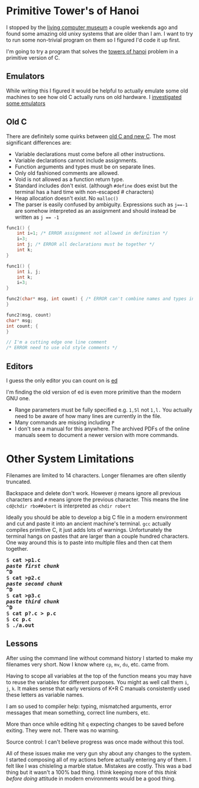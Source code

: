
# Primitive Tower's of Hanoi

I stopped by the [living computer museum](http://www.livingcomputers.org/) a couple weekends ago and found some amazing old unixy systems that are older than I am. I want to try to run some non-trivial program on them so I figured I'd code it up first.

I'm going to try a program that solves the [towers of hanoi](https://en.wikipedia.org/wiki/Tower_of_Hanoi) problem in a primitive version of C.

## Emulators

While writing this I figured it would be helpful to actually emulate some old machines to see how old C actually runs on old hardware. I [investigated some emulators](doc/emulators.md)

## Old C

There are definitely some quirks between [old C and new C](http://ee.hawaii.edu/~tep/EE160/Book/chapapx/node7.html). The most significant differences are:

* Variable declarations must come before all other instructions.
* Variable declarations cannot include assignments.
* Function arguments and types must be on separate lines.
* Only old fashioned comments are allowed.
* Void is not allowed as a function return type.
* Standard includes don't exist. (although `#define` does exist but the terminal has a hard time with non-escaped # characters)
* Heap allocation doesn't exist. No `malloc()`
* The parser is easily confused by ambiguity. Expressions such as `j==-1` are somehow interpreted as an assignment and should instead be written as `j == -1`

```C
func1() {
    int i=1; /* ERROR assignment not allowed in definition */
    i=3;
    int j; /* ERROR all declarations must be together */
    int k;
}

func1() {
    int i, j;
    int k;
    i=3;
}

func2(char* msg, int count) { /* ERROR can't combine names and types in fn parms */
}

func2(msg, count)
char* msg;
int count; {
}

// I'm a cutting edge one line comment
/* ERROR need to use old style comments */
```

## Editors

I guess the only editor you can count on is [ed](https://en.wikipedia.org/wiki/Ed_(text_editor))

I'm finding the old version of ed is even more primitive than the modern GNU one.

* Range parameters must be fully specified e.g. `1,5l` not `1,l.` You actually need to be aware of how many lines are currently in the file.
* Many commands are missing including `P`
* I don't see a manual for this anywhere. The archived PDFs of the online manuals seem to document a newer version with more commands.

# Other System Limitations

Filenames are limited to 14 characters. Longer filenames are often silently truncated.

Backspace and delete don't work. However `@` means ignore all previous characters and `#` means ignore the previous character. This means the line `cd@chdir rbo##obert` is interpreted as `chdir robert`

Ideally you should be able to develop a big C file in a modern environment and cut and paste it into an ancient machine's terminal. `gcc` actually compiles primitive C, it just adds lots of warnings. Unfortunately the terminal hangs on pastes that are larger than a couple hundred characters. One way around this is to paste into multiple files and then cat them together.

<pre>
$ <b>cat >p1.c
<i>paste first chunk</i>
^D</b>
$ <b>cat >p2.c
<i>paste second chunk</i>
^D</b>
$ <b>cat >p3.c
<i>paste third chunk</i>
^D</b>
$ <b>cat p?.c > p.c</b>
$ <b>cc p.c</b>
$ <b>./a.out</b>
</pre>

## Lessons

After using the command line without command history I started to make my filenames very short. Now I know where `cp`, `mv`, `du`, etc. came from.

Having to scope all variables at the top of the function means you may have to reuse the variables for different purposes. You might as well call them `i`, `j`, `k`. It makes sense that early versions of K+R C manuals consistently used these letters as variable names.

I am so used to compiler help: typing, mismatched arguments, error messages that mean something, correct line numbers, etc.

More than once while editing hit `q` expecting changes to be saved before exiting. They were not. There was no warning.

Source control: I can't believe progress was once made without this tool.

All of these issues make me very gun shy about any changes to the system. I started composing all of my actions before actually entering any of them. I felt like I was chisleling a marble statue. Mistakes are costly. This was a bad thing but it wasn't a 100% bad thing. I think keeping more of this *think before doing* attitude in modern environments would be a good thing.
